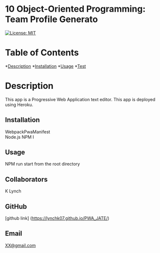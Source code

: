 # 10 Object-Oriented Programming: Team Profile Generato

 [![License: MIT](https://img.shields.io/badge/License-MIT-yellow.svg)](https://opensource.org/licenses/MIT)

  # Table of Contents 
  *[Description](#description)
  *[Installation](#installation)
  *[Usage](#usage)
  *[Test](#test)
    
  # Description 

  This app is a Progressive Web Application text editor. This app is deployed using Heroku. 

  ## Installation 

  WebpackPwaManifest  
  Node.js
  NPM I
 

  ## Usage 

  NPM run start from the root directory 

  ## Collaborators 

  K Lynch 

  ## GitHub 

  [github link] (https://lynchk07.github.io/PWA_JATE/)

  ## Email 

  XX@gmail.com